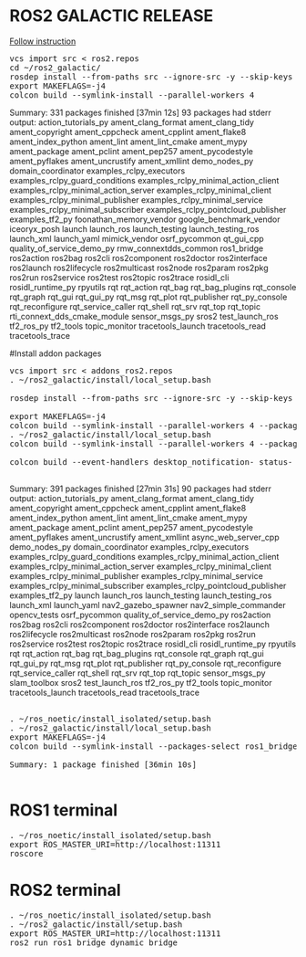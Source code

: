 # ROS2 GALACTIC RELEASE 


[Follow instruction](https://docs.ros.org/en/galactic/Installation/Ubuntu-Development-Setup.html)
<pre>
vcs import src < ros2.repos
cd ~/ros2_galactic/
rosdep install --from-paths src --ignore-src -y --skip-keys "fastcdr rti-connext-dds-5.3.1 urdfdom_headers"
export MAKEFLAGS=-j4
colcon build --symlink-install --parallel-workers 4
</pre>

Summary: 331 packages finished [37min 12s]
  93 packages had stderr output: action_tutorials_py ament_clang_format ament_clang_tidy ament_copyright ament_cppcheck ament_cpplint ament_flake8 ament_index_python ament_lint ament_lint_cmake ament_mypy ament_package ament_pclint ament_pep257 ament_pycodestyle ament_pyflakes ament_uncrustify ament_xmllint demo_nodes_py domain_coordinator examples_rclpy_executors examples_rclpy_guard_conditions examples_rclpy_minimal_action_client examples_rclpy_minimal_action_server examples_rclpy_minimal_client examples_rclpy_minimal_publisher examples_rclpy_minimal_service examples_rclpy_minimal_subscriber examples_rclpy_pointcloud_publisher examples_tf2_py foonathan_memory_vendor google_benchmark_vendor iceoryx_posh launch launch_ros launch_testing launch_testing_ros launch_xml launch_yaml mimick_vendor osrf_pycommon qt_gui_cpp quality_of_service_demo_py rmw_connextdds_common ros1_bridge ros2action ros2bag ros2cli ros2component ros2doctor ros2interface ros2launch ros2lifecycle ros2multicast ros2node ros2param ros2pkg ros2run ros2service ros2test ros2topic ros2trace rosidl_cli rosidl_runtime_py rpyutils rqt rqt_action rqt_bag rqt_bag_plugins rqt_console rqt_graph rqt_gui rqt_gui_py rqt_msg rqt_plot rqt_publisher rqt_py_console rqt_reconfigure rqt_service_caller rqt_shell rqt_srv rqt_top rqt_topic rti_connext_dds_cmake_module sensor_msgs_py sros2 test_launch_ros tf2_ros_py tf2_tools topic_monitor tracetools_launch tracetools_read tracetools_trace


#Install addon packages
<pre>
vcs import src < addons_ros2.repos
. ~/ros2_galactic/install/local_setup.bash

rosdep install --from-paths src --ignore-src -y --skip-keys "fastcdr rti-connext-dds-5.3.1 urdfdom_headers"

export MAKEFLAGS=-j4
colcon build --symlink-install --parallel-workers 4 --packages-select FOONATHAN_MEMORY behaviortree_cpp_v3
. ~/ros2_galactic/install/local_setup.bash
colcon build --symlink-install --parallel-workers 4 --packages-skip-build-finished

colcon build --event-handlers desktop_notification- status- --packages-skip-build-finished --cmake-args -DCMAKE_BUILD_TYPE=Release

</pre>
Summary: 391 packages finished [27min 31s]
  90 packages had stderr output: action_tutorials_py ament_clang_format ament_clang_tidy ament_copyright ament_cppcheck ament_cpplint ament_flake8 ament_index_python ament_lint ament_lint_cmake ament_mypy ament_package ament_pclint ament_pep257 ament_pycodestyle ament_pyflakes ament_uncrustify ament_xmllint async_web_server_cpp demo_nodes_py domain_coordinator examples_rclpy_executors examples_rclpy_guard_conditions examples_rclpy_minimal_action_client examples_rclpy_minimal_action_server examples_rclpy_minimal_client examples_rclpy_minimal_publisher examples_rclpy_minimal_service examples_rclpy_minimal_subscriber examples_rclpy_pointcloud_publisher examples_tf2_py launch launch_ros launch_testing launch_testing_ros launch_xml launch_yaml nav2_gazebo_spawner nav2_simple_commander opencv_tests osrf_pycommon quality_of_service_demo_py ros2action ros2bag ros2cli ros2component ros2doctor ros2interface ros2launch ros2lifecycle ros2multicast ros2node ros2param ros2pkg ros2run ros2service ros2test ros2topic ros2trace rosidl_cli rosidl_runtime_py rpyutils rqt rqt_action rqt_bag rqt_bag_plugins rqt_console rqt_graph rqt_gui rqt_gui_py rqt_msg rqt_plot rqt_publisher rqt_py_console rqt_reconfigure rqt_service_caller rqt_shell rqt_srv rqt_top rqt_topic sensor_msgs_py slam_toolbox sros2 test_launch_ros tf2_ros_py tf2_tools topic_monitor tracetools_launch tracetools_read tracetools_trace


<pre>

. ~/ros_noetic/install_isolated/setup.bash
. ~/ros2_galactic/install/local_setup.bash
export MAKEFLAGS=-j4
colcon build --symlink-install --packages-select ros1_bridge --cmake-force-configure

Summary: 1 package finished [36min 10s]

</pre>

# ROS1 terminal

<pre>
. ~/ros_noetic/install_isolated/setup.bash
export ROS_MASTER_URI=http://localhost:11311
roscore
</pre>

# ROS2 terminal
<pre>
. ~/ros_noetic/install_isolated/setup.bash
. ~/ros2_galactic/install/setup.bash
export ROS_MASTER_URI=http://localhost:11311
ros2 run ros1_bridge dynamic_bridge
</pre>

